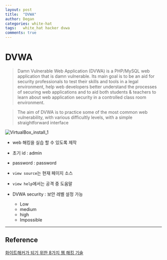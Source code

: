 ```yaml
---
layout: post
title:  "DVWA"
author: Degan
categories: white-hat 
tags:	white_hat hacker dvwa 
comments: true
---
```

# DVWA

>Damn Vulnerable Web Application (DVWA) is a PHP/MySQL web application that is damn vulnerable. Its main goal is to be an aid for security professionals to test their skills and tools in a legal environment, help web developers better understand the processes of securing web applications and to aid both students & teachers to learn about web application security in a controlled class room environment.

>The aim of DVWA is to practice some of the most common web vulnerability, with various difficultly levels, with a simple straightforward interface

![VirtualBox_install_1](https://degan85.github.io/assets/dvwa.png)

- web  해킹을 실습 할 수 있도록 제작

- 초기 id : admin
- password : password

- `view source`는 현재 페이지 소스
- `view help`에서는 공격 중 도움말
- DVWA security : 보안 레벨 설정 가능
	- Low
	- medium
	- high
	- Impossible

---

## Reference

[화이트해커가 되기 위한 8가지 웹 해킹 기술](https://www.udemy.com/everything-about-white-hat-hacker/learn/v4/overview)

